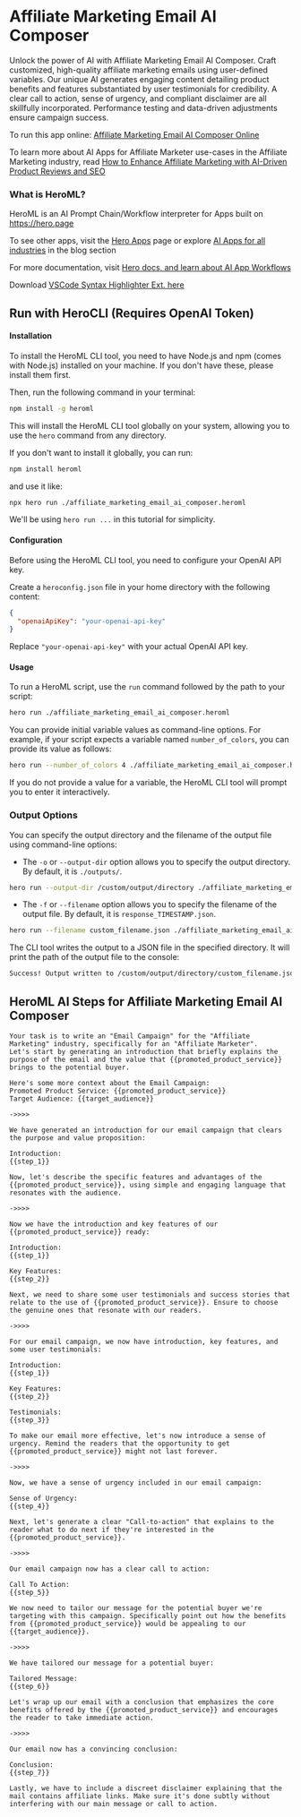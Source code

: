 # Affiliate Marketing Email AI Composer

Unlock the power of AI with Affiliate Marketing Email AI Composer. Craft customized, high-quality affiliate marketing emails using user-defined variables. Our unique AI generates engaging content detailing product benefits and features substantiated by user testimonials for credibility. A clear call to action, sense of urgency, and compliant disclaimer are all skillfully incorporated. Performance testing and data-driven adjustments ensure campaign success.

To run this app online: [Affiliate Marketing Email AI Composer Online](https://hero.page/app/affiliate-marketing-email-ai-composer-ai-crafted-persuasive-affiliate-emails/HynRWCSl3yyppDocBXKQ)

To learn more about AI Apps for Affiliate Marketer use-cases in the Affiliate Marketing industry, read [How to Enhance Affiliate Marketing with AI-Driven Product Reviews and SEO](https://hero.page/blog/ai/affiliate-marketing/how-to-enhance-affiliate-marketing-with-ai-driven-product-reviews-and-seo/170719)

### What is HeroML?
HeroML is an AI Prompt Chain/Workflow interpreter for Apps built on https://hero.page 

To see other apps, visit the [Hero Apps](https://hero.page/apps) page or explore [AI Apps for all industries](https://hero.page/blog) in the blog section

For more documentation, visit [Hero docs, and learn about AI App Workflows](https://hero.page/tutorials/introduction-to-heroml)

Download [VSCode Syntax Highlighter Ext. here](https://marketplace.visualstudio.com/items?itemName=hero-page.heroml)

## Run with HeroCLI (Requires OpenAI Token)

#### Installation

To install the HeroML CLI tool, you need to have Node.js and npm (comes with Node.js) installed on your machine. If you don't have these, please install them first. 

Then, run the following command in your terminal:

```bash
npm install -g heroml
```

This will install the HeroML CLI tool globally on your system, allowing you to use the `hero` command from any directory.

If you don't want to install it globally, you can run:

```bash
npm install heroml
```

and use it like:

```bash
npx hero run ./affiliate_marketing_email_ai_composer.heroml
```

We'll be using `hero run ...` in this tutorial for simplicity.

#### Configuration

Before using the HeroML CLI tool, you need to configure your OpenAI API key. 

Create a `heroconfig.json` file in your home directory with the following content:

```json
{
  "openaiApiKey": "your-openai-api-key"
}
```

Replace `"your-openai-api-key"` with your actual OpenAI API key.

#### Usage

To run a HeroML script, use the `run` command followed by the path to your script:

```bash
hero run ./affiliate_marketing_email_ai_composer.heroml
```

You can provide initial variable values as command-line options. For example, if your script expects a variable named `number_of_colors`, you can provide its value as follows:

```bash
hero run --number_of_colors 4 ./affiliate_marketing_email_ai_composer.heroml
```

If you do not provide a value for a variable, the HeroML CLI tool will prompt you to enter it interactively.

### Output Options

You can specify the output directory and the filename of the output file using command-line options:

- The `-o` or `--output-dir` option allows you to specify the output directory. By default, it is `./outputs/`.

```bash
hero run --output-dir /custom/output/directory ./affiliate_marketing_email_ai_composer.heroml
```

- The `-f` or `--filename` option allows you to specify the filename of the output file. By default, it is `response_TIMESTAMP.json`.

```bash
hero run --filename custom_filename.json ./affiliate_marketing_email_ai_composer.heroml
```

The CLI tool writes the output to a JSON file in the specified directory. It will print the path of the output file to the console:

```bash
Success! Output written to /custom/output/directory/custom_filename.json
```


## HeroML AI Steps for Affiliate Marketing Email AI Composer
```
Your task is to write an "Email Campaign" for the "Affiliate Marketing" industry, specifically for an "Affiliate Marketer". 
Let's start by generating an introduction that briefly explains the purpose of the email and the value that {{promoted_product_service}} brings to the potential buyer.

Here's some more context about the Email Campaign:
Promoted Product Service: {{promoted_product_service}}
Target Audience: {{target_audience}}

->>>>

We have generated an introduction for our email campaign that clears the purpose and value proposition:

Introduction:
{{step_1}}

Now, let's describe the specific features and advantages of the {{promoted_product_service}}, using simple and engaging language that resonates with the audience.

->>>>

Now we have the introduction and key features of our {{promoted_product_service}} ready:

Introduction:
{{step_1}}

Key Features:
{{step_2}}

Next, we need to share some user testimonials and success stories that relate to the use of {{promoted_product_service}}. Ensure to choose the genuine ones that resonate with our readers.

->>>>

For our email campaign, we now have introduction, key features, and some user testimonials:

Introduction:
{{step_1}}

Key Features:
{{step_2}}

Testimonials:
{{step_3}}

To make our email more effective, let's now introduce a sense of urgency. Remind the readers that the opportunity to get {{promoted_product_service}} might not last forever.

->>>>

Now, we have a sense of urgency included in our email campaign:

Sense of Urgency:
{{step_4}}

Next, let's generate a clear "Call-to-action" that explains to the reader what to do next if they're interested in the {{promoted_product_service}}.

->>>>

Our email campaign now has a clear call to action:

Call To Action:
{{step_5}}

We now need to tailor our message for the potential buyer we're targeting with this campaign. Specifically point out how the benefits from {{promoted_product_service}} would be appealing to our {{target_audience}}.

->>>>

We have tailored our message for a potential buyer:

Tailored Message:
{{step_6}}

Let's wrap up our email with a conclusion that emphasizes the core benefits offered by the {{promoted_product_service}} and encourages the reader to take immediate action.

->>>>

Our email now has a convincing conclusion:

Conclusion:
{{step_7}}

Lastly, we have to include a discreet disclaimer explaining that the mail contains affiliate links. Make sure it's done subtly without interfering with our main message or call to action.


```

